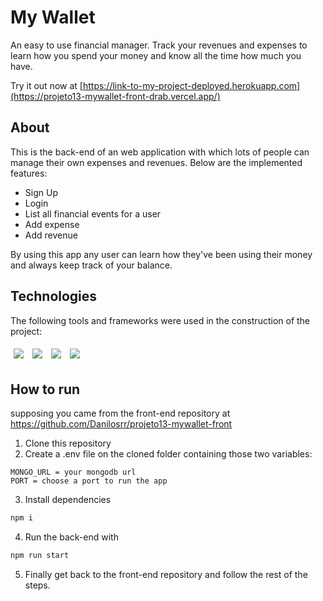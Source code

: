 # My Wallet

An easy to use financial manager. Track your revenues and expenses to learn how you spend your money and know all the time how much you have.

Try it out now at [https://link-to-my-project-deployed.herokuapp.com](https://projeto13-mywallet-front-drab.vercel.app/)

## About

This is the back-end of an web application with which lots of people can manage their own expenses and revenues. Below are the implemented features:

- Sign Up
- Login
- List all financial events for a user
- Add expense
- Add revenue

By using this app any user can learn how they've been using their money and always keep track of your balance.

## Technologies
The following tools and frameworks were used in the construction of the project:<br>
<p>
  <img style='margin: 5px;' src='https://img.shields.io/badge/-node.js-535353?style=for-the-badge&logo=nodedotjs&logoColor=8BBF3C'>
  <img style='margin: 5px;' src='https://img.shields.io/badge/-mongodb-535353?style=for-the-badge&logo=mongodb&logoColor=83CD29'>
  <img style='margin: 5px;' src="https://img.shields.io/badge/-express.js-535353?style=for-the-badge&logo=express&logoColor=FFFFFF"/>
  <img style='margin: 5px;' src="https://img.shields.io/badge/-heroku-535353?style=for-the-badge&logo=heroku&logoColor=9E7CC1"/>
</p>

## How to run
supposing you came from the front-end repository at https://github.com/Danilosrr/projeto13-mywallet-front

1. Clone this repository
2. Create a .env file on the cloned folder containing those two variables:
```
MONGO_URL = your mongodb url
PORT = choose a port to run the app
```
3. Install dependencies
```bash
npm i
```
4. Run the back-end with
```bash
npm run start
```
5. Finally get back to the front-end repository and follow the rest of the steps.
